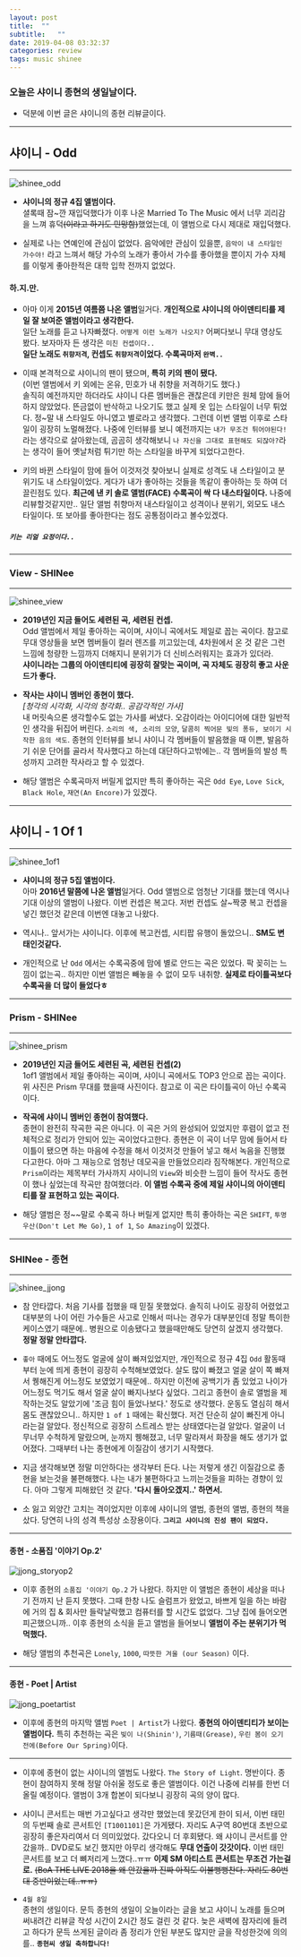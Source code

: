 ```yaml
---
layout: post
title:  ""
subtitle:   ""
date: 2019-04-08 03:32:37
categories: review
tags: music shinee
---
```


### 오늘은 샤이니 종현의 생일날이다.

- 덕분에 이번 글은 샤이니의 종현 리뷰글이다.


- - -



## 샤이니 - Odd

- - -

![shinee_odd](https://drive.google.com/uc?id=1QqxaVml77cTub6PYmMuUgrPPySVGFIes)

- **샤이니의 정규 4집 앨범이다.**  
 셜록때 잠~깐 재입덕했다가 이후 나온 Married To The Music 에서 너무 괴리감을 느껴 휴덕~~(이라고 하기도 민망함)~~했었는데, 이 앨범으로 다시 제대로 재입덕했다.

- 실제로 나는 연예인에 관심이 없었다. 음악에만 관심이 있을뿐, `음악이 내 스타일인 가수야!` 라고 느껴서 해당 가수의 노래가 좋아서 가수를 좋아했을 뿐이지 가수 자체를 이렇게 좋아한적은 대학 입학 전까지 없었다.  

#### 하.지.만.

- 아마 이게 **2015년 여름쯤 나온 앨범**일거다. **개인적으로 샤이니의 아이덴티티를 제일 잘 보여준 앨범이라고 생각한다.**  
 일단 노래를 듣고 나자빠졌다. `어떻게 이런 노래가 나오지?` 어쩌다보니 무대 영상도 봤다. 보자마자 든 생각은 `미친 컨셉이다..`  
 **일단 노래도 `취향저격`, 컨셉도 `취향저격`이었다. 수록곡마저 `완벽..`**

- 이때 본격적으로 샤이니의 팬이 됐으며, **특히 키의 팬이 됐다.**  
 (이번 앨범에서 키 외에는 온유, 민호가 내 취향을 저격하기도 했다.)  
 솔직히 예전까지만 하더라도 샤이니 다른 멤버들은 괜찮은데 키만은 원체 맘에 들어하지 않았었다. 뜬금없이 반삭하고 나오기도 했고 실제 옷 입는 스타일이 너무 튀었다. 정~말 내 스타일도 아니였고 별로라고 생각했다. 그런데 이번 앨범 이후로 스타일이 굉장히 노멀해졌다. 나중에 인터뷰를 보니 예전까지는 `내가 무조건 튀어야된다!`라는 생각으로 살아왔는데, 곰곰히 생각해보니 `나 자신을 그대로 표현해도 되잖아?`라는 생각이 들어 옛날처럼 튀기만 하는 스타일을 바꾸게 되었다고한다.

- 키의 바뀐 스타일이 맘에 들어 이것저것 찾아보니 실제로 성격도 내 스타일이고 분위기도 내 스타일이었다. 게다가 내가 좋아하는 것들을 똑같이 좋아하는 듯 하여 더 끌린점도 있다. **최근에 낸 키 솔로 앨범(FACE) 수록곡이 싹 다 내스타일이다.** 나중에 리뷰할것같지만.. 일단 앨범 취향마저 내스타일이고 성격이나 분위기, 외모도 내스타일이다. 또 보아를 좋아한다는 점도 공통점이라고 볼수있겠다.  
##### **`키는 리얼 요정이다..`**

- - -



### View - SHINee


- - -


![shinee_view](https://t1.daumcdn.net/cfile/tistory/2309314155A0F3D20A)

- **2019년인 지금 들어도 세련된 곡, 세련된 컨셉.**  
 Odd 앨범에서 제일 좋아하는 곡이며, 샤이니 곡에서도 제일로 꼽는 곡이다. 참고로 무대 영상들을 보면 멤버들이 컬러 렌즈를 끼고있는데, 4차원에서 온 것 같은 그런 느낌에 청량한 느낌까지 더해지니 분위기가 더 신비스러워지는 효과가 있더라.  
 **샤이니라는 그룹의 아이덴티티에 굉장히 잘맞는 곡이며, 곡 자체도 굉장히 좋고 사운드가 좋다.**

- **작사는 샤이니 멤버인 종현이 했다.**  
 _[청각의 시각화, 시각의 청각화.. 공감각적인 가사]_  
 내 머릿속으론 생각할수도 없는 가사를 써냈다. 오감이라는 아이디어에 대한 일반적인 생각을 뒤집어 버린다. `소리의 색, 소리의 모양`, `달콤히 찍어문 빛의 퐁듀, 보이기 시작한 음의 색도`. 종현의 인터뷰를 보니 샤이니 각 멤버들이 발음했을 때 이쁜, 발음하기 쉬운 단어를 골라서 작사했다고 하는데 대단하다고밖에는.. 각 멤버들의 발성 특성까지 고려한 작사라고 할 수 있겠다.

- 해당 앨범은 수록곡마저 버릴게 없지만 특히 좋아하는 곡은 `Odd Eye`, `Love Sick`, `Black Hole`, `재연(An Encore)`가 있겠다.




- - -




## 샤이니 - 1 Of 1

- - -


![shinee_1of1](https://drive.google.com/uc?id=1HLwR8smTMD92BYXzTADWDgqrVFolJV19)

- **샤이니의 정규 5집 앨범이다.**  
 아마 **2016년 말쯤에 나온 앨범**일거다. Odd 앨범으로 엄청난 기대를 했는데 역시나 기대 이상의 앨범이 나왔다. 이번 컨셉은 복고다. 저번 컨셉도 살~짝쿵 복고 컨셉을 넣긴 했던것 같은데 이번엔 대놓고 나왔다.

- 역시나.. 앞서가는 샤이니다. 이후에 복고컨셉, 시티팝 유행이 돌았으니.. **SM도 변태인것같다.**

- 개인적으로 난 `Odd` 에서는 수록곡중에 맘에 별로 안드는 곡은 있었다. 팍 꽂히는 느낌이 없는곡.. 하지만 이번 앨범은 빼놓을 수 없이 모두 내취향. **실제로 타이틀곡보다 수록곡을 더 많이 들었다ㅎ**



- - -


### Prism - SHINee


- - -

![shinee_prism](https://img1.daumcdn.net/thumb/R720x0.q80/?scode=mtistory&fname=http%3A%2F%2Fcfile3.uf.tistory.com%2Fimage%2F2107F43A57FA4334281951)

- **2019년인 지금 들어도 세련된 곡, 세련된 컨셉(2)**  
 1of1 앨범에서 제일 좋아하는 곡이며, 샤이니 곡에서도 TOP3 안으로 꼽는 곡이다. 위 사진은 Prism 무대를 했을때 사진이다. 참고로 이 곡은 타이틀곡이 아닌 수록곡이다.

- **작곡에 샤이니 멤버인 종현이 참여했다.**  
 종현이 완전히 작곡한 곡은 아니다. 이 곡은 거의 완성되어 있었지만 후렴이 없고 전체적으로 정리가 안되어 있는 곡이었다고한다. 종현은 이 곡이 너무 맘에 들어서 타이틀이 됐으면 하는 마음에 수정을 해서 이것저것 만들어 넣고 해서 녹음을 진행했다고한다. 아마 그 재능으로 엄청난 데모곡을 만들었으리라 짐작해본다. 개인적으로 `Prism`이라는 제목부터 가사까지 샤이니의 `View`와 비슷한 느낌이 들어 작사도 종현이 했나 싶었는데 작곡만 참여했더라. **이 앨범 수록곡 중에 제일 샤이니의 아이덴티티를 잘 표현하고 있는 곡이다.**

- 해당 앨범은 정~~말로 수록곡 하나 버릴게 없지만 특히 좋아하는 곡은 `SHIFT`, `투명 우산(Don't Let Me Go)`, `1 of 1`, `So Amazing`이 있겠다.

- - -


### SHINee - 종현


- - -

![shinee_jjong](https://i.imgur.com/U9RBBZ8.gif)

- 참 안타깝다. 처음 기사를 접했을 때 믿질 못했었다. 솔직히 나이도 굉장히 어렸었고 대부분의 나이 어린 가수들은 사고로 인해서 떠나는 경우가 대부분인데 정말 특이한 케이스였기 때문에.. 병원으로 이송됐다고 했을때만해도 당연히 살겠지 생각했다. **정말 정말 안타깝다.**

- `좋아` 때에도 어느정도 얼굴에 살이 빠져있었지만, 개인적으로 정규 4집 `Odd` 활동때부터 눈에 띄게 종현이 굉장히 수척해보였었다. 살도 많이 빠졌고 얼굴 살이 쪽 빠져서 퀭해진게 어느정도 보였었기 때문에.. 하지만 이전에 공백기가 좀 있었고 나이가 어느정도 먹기도 해서 얼굴 살이 빠지나보다 싶었다. 그리고 종현이 솔로 앨범을 제작하는것도 알았기에 '조금 힘이 들었나보다.' 정도로 생각했다. 운동도 열심히 해서 몸도 괜찮았으니.. 하지만 `1 of 1` 때에는 확신했다. 저건 단순히 살이 빠진게 아니라는걸 알았다. 정신적으로 굉장히 스트레스 받는 상태였다는걸 알았다. 얼굴이 너무너무 수척하게 말랐으며, 눈까지 퀭해졌고, 너무 말라져서 화장을 해도 생기가 없어졌다. 그때부터 나는 종현에게 이질감이 생기기 시작했다.

- 지금 생각해보면 정말 미안하다는 생각부터 든다. 나는 저렇게 생긴 이질감으로 종현을 보는것을 불편해했다. 나는 내가 불편하다고 느끼는것들을 피하는 경향이 있다. 아마 그렇게 피해왔던 것 같다. **'다시 돌아오겠지..' 하면서.**

- 소 잃고 외양간 고치는 격이었지만 이후에 샤이니의 앨범, 종현의 앨범, 종현의 책을 샀다. 당연히 나의 성격 특성상 소장용이다. **`그리고 샤이니의 진성 팬이 되었다.`**  


- - -


#### 종현 - 소품집 '이야기 Op.2'

![jjong_storyop2](https://drive.google.com/uc?id=1df3DdIi4NicWNDp3CwyrF7Zt5YiwKI43)

- 이후 종현의 `소품집 '이야기 Op.2` 가 나왔다. 하지만 이 앨범은 종현이 세상을 떠나기 전까지 난 듣지 못했다. 그때 한창 나도 슬럼프가 왔었고, 바쁘게 일을 하는 바람에 거의 집 & 회사만 들락날락했고 컴퓨터를 할 시간도 없었다. 그냥 집에 들어오면 피곤했으니까.. 이후 종현의 소식을 듣고 앨범을 들어보니 **앨범이 주는 분위기가 먹먹했다.**

- 해당 앨범의 추천곡은 `Lonely`, `1000`, `따뜻한 겨울 (our Season)` 이다.


- - -


#### 종현 - Poet | Artist

![jjong_poetartist](https://drive.google.com/uc?id=1DpfqRhJw-GPtxheYYLagAH2D27lNkpQe)


- 이후에 종현의 마지막 앨범 `Poet | Artist`가 나왔다. **종현의 아이덴티티가 보이는 앨범이다.**
 특히 추천하는 곡은 `빛이 나(Shinin')`, `기름때(Grease)`, `우린 봄이 오기 전에(Before Our Spring)`이다.  


- - -


- 이후에 종현이 없는 샤이니의 앨범도 나왔다. `The Story of Light`. 명반이다. 종현이 참여하지 못해 정말 아쉬울 정도로 좋은 앨범이다. 이건 나중에 리뷰를 한번 더 올릴 예정이다. 앨범이 3개 합본이 되다보니 굉장히 곡의 양이 많다.

- 샤이니 콘서트는 매번 가고싶다고 생각만 했었는데 못갔던게 한이 되서, 이번 태민의 두번째 솔로 콘서트인 `[T1001101]`은 가게됐다. 자리도 A구역 80번대 초반으로 굉장히 좋은자리여서 더 의미있었다. 갔다오니 더 후회됐다. 왜 샤이니 콘서트를 안갔을까.. DVD로도 보긴 했지만 아무리 생각해도 **무대 연출이 갓갓이다.** 이번 태민 콘서트를 보고 더 뼈저리게 느꼈다..ㅠㅠ **이제 SM 아티스트 콘서트는 무조건 가는걸로.** ~~(BoA THE LIVE 2018을 왜 안갔을까 진짜 아직도 이불뻥뻥찬다. 자리도 80번대 중반이었는데..ㅠㅠ)~~

- `4월 8일`  
 종현의 생일이다. 문득 종현의 생일이 오늘이라는 글을 보고 샤이니 노래를 들으며 써내려간 리뷰글 작성 시간이 2시간 정도 걸린 것 같다. 늦은 새벽에 잠자리에 들려고 하다가 문득 쓰게된 글이라 좀 정리가 안된 부분도 많지만 글을 작성한것에 의의를..
 **`종현씨 생일 축하합니다!`**

